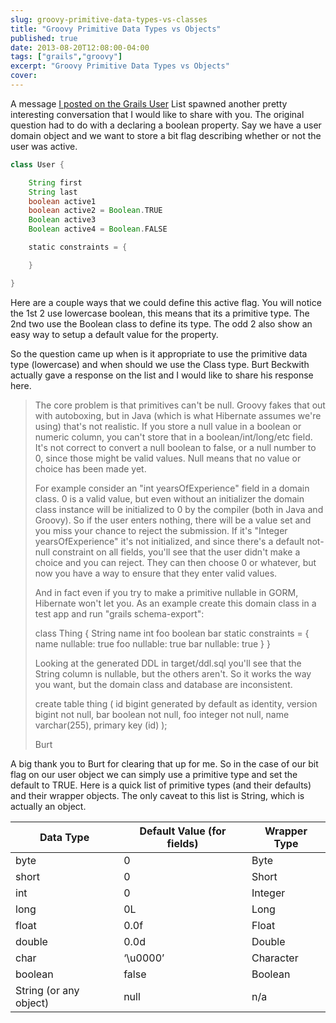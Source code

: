 ```yaml
---
slug: groovy-primitive-data-types-vs-classes
title: "Groovy Primitive Data Types vs Objects"
published: true
date: 2013-08-20T12:08:00-04:00
tags: ["grails","groovy"]
excerpt: "Groovy Primitive Data Types vs Objects"
cover:
---
```


A message [I posted on the Grails User](http://grails.1312388.n4.nabble.com/Boolean-vs-ENUM-td4648155.html) List spawned another pretty interesting conversation that I would like to share with you. The original question had to do with a declaring a boolean property. Say we have a user domain object and we want to store a bit flag describing whether or not the user was active.

```groovy
class User {

	String first
	String last
	boolean active1
	boolean active2 = Boolean.TRUE
	Boolean active3
	Boolean active4 = Boolean.FALSE

	static constraints = {

	}

}
```

Here are a couple ways that we could define this active flag. You will notice the 1st 2 use lowercase boolean, this means that its a primitive type. The 2nd two use the Boolean class to define its type. The odd 2 also show an easy way to setup a default value for the property.

So the question came up when is it appropriate to use the primitive data type (lowercase) and when should we use the Class type. Burt Beckwith actually gave a response on the list and I would like to share his response here.

> The core problem is that primitives can't be null. Groovy fakes that out with autoboxing, but in Java (which is what Hibernate assumes we're using) that's not realistic. If you store a null value in a boolean or numeric column, you can't store that in a boolean/int/long/etc field. It's not correct to convert a null boolean to false, or a null number to 0, since those might be valid values. Null means that no value or choice has been made yet.
>
> For example consider an "int yearsOfExperience" field in a domain class. 0 is a valid value, but even without an initializer the domain class instance will be initialized to 0 by the compiler (both in Java and Groovy). So if the user enters nothing, there will be a value set and you miss your chance to reject the submission. If it's "Integer yearsOfExperience" it's not initialized, and since there's a default not-null constraint on all fields, you'll see that the user didn't make a choice and you can reject. They can then choose 0 or whatever, but now you have a way to ensure that they enter valid values.
>
> And in fact even if you try to make a primitive nullable in GORM, Hibernate won't let you. As an example create this domain class in a test app and run "grails schema-export":
>
>
> class Thing {
>    String name
>    int foo
>    boolean bar
>    static constraints = {
>       name nullable: true
>       foo nullable: true
>       bar nullable: true
>    }
> }
>
> Looking at the generated DDL in target/ddl.sql you'll see that the String column is nullable, but the others aren't. So it works the way you want, but the domain class and database are inconsistent.
>
> create table thing (
>    id bigint generated by default as identity,
>    version bigint not null,
>    bar boolean not null,
>    foo integer not null,
>    name varchar(255),
>    primary key (id)
> );
>
> Burt

A big thank you to Burt for clearing that up for me. So in the case of our bit flag on our user object we can simply use a primitive type and set the default to TRUE. Here is a quick list of primitive types (and their defaults) and their wrapper objects. The only caveat to this list is String, which is actually an object.


| Data Type              | Default Value (for fields) | Wrapper Type |
| ---------------------- | -------------------------- | ------------ |
| byte                   | 0                          | Byte         |
| short                  | 0                          | Short        |
| int                    | 0                          | Integer      |
| long                   | 0L                         | Long         |
| float                  | 0.0f                       | Float        |
| double                 | 0.0d                       | Double       |
| char                   | ‘\u0000’                   | Character    |
| boolean                | false                      | Boolean      |
| String (or any object) | null                       | n/a          |


